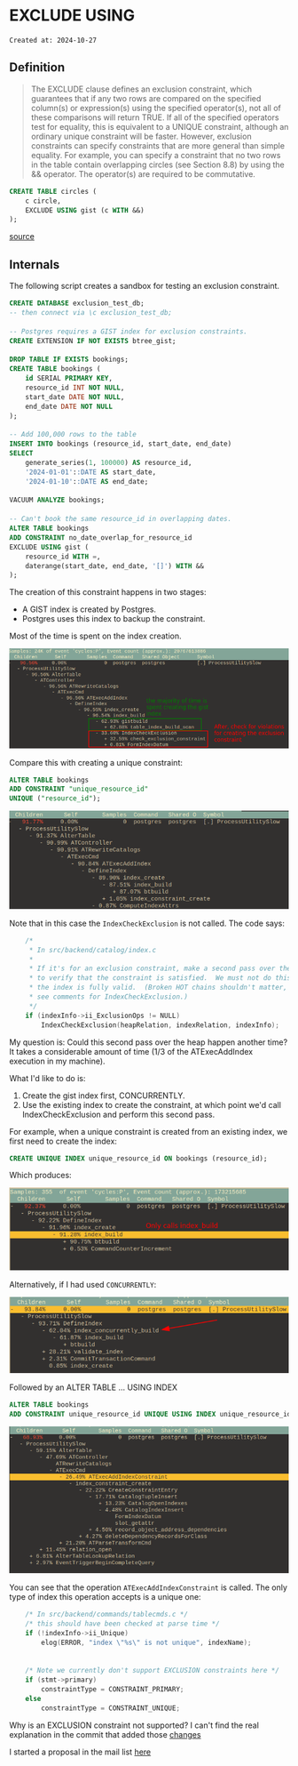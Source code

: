 # EXCLUDE USING

```
Created at: 2024-10-27
```

## Definition

> The EXCLUDE clause defines an exclusion constraint, which guarantees that if
> any two rows are compared on the specified column(s) or expression(s) using
> the specified operator(s), not all of these comparisons will return TRUE. If
> all of the specified operators test for equality, this is equivalent to a
> UNIQUE constraint, although an ordinary unique constraint will be faster.
> However, exclusion constraints can specify constraints that are more general
> than simple equality. For example, you can specify a constraint that no two
> rows in the table contain overlapping circles (see Section 8.8) by using the
> && operator. The operator(s) are required to be commutative.

```sql
CREATE TABLE circles (
    c circle,
    EXCLUDE USING gist (c WITH &&)
);
```

[source](https://www.postgresql.org/docs/15/ddl-constraints.html#DDL-CONSTRAINTS-EXCLUSION)


## Internals

The following script creates a sandbox for testing an exclusion constraint.

```sql
CREATE DATABASE exclusion_test_db;
-- then connect via \c exclusion_test_db;

-- Postgres requires a GIST index for exclusion constraints.
CREATE EXTENSION IF NOT EXISTS btree_gist;

DROP TABLE IF EXISTS bookings;
CREATE TABLE bookings (
    id SERIAL PRIMARY KEY,
    resource_id INT NOT NULL,
    start_date DATE NOT NULL,
    end_date DATE NOT NULL
);

-- Add 100,000 rows to the table
INSERT INTO bookings (resource_id, start_date, end_date)
SELECT
    generate_series(1, 100000) AS resource_id,
    '2024-01-01'::DATE AS start_date,
    '2024-01-10'::DATE AS end_date;

VACUUM ANALYZE bookings;

-- Can't book the same resource_id in overlapping dates.
ALTER TABLE bookings
ADD CONSTRAINT no_date_overlap_for_resource_id
EXCLUDE USING gist (
    resource_id WITH =,
    daterange(start_date, end_date, '[]') WITH &&
);
```

The creation of this constraint happens in two stages:

- A GIST index is created by Postgres.
- Postgres uses this index to backup the constraint.

Most of the time is spent on the index creation.

![perf_exclusion_gist.png](perf_exclusion_gist.png)

Compare this with creating a unique constraint:

```sql
ALTER TABLE bookings
ADD CONSTRAINT "unique_resource_id"
UNIQUE ("resource_id");
```

![perf_unique_index.png](perf_unique_index.png)

Note that in this case the `IndexCheckExclusion` is not called. The code says:

```c
	/*
	 * In src/backend/catalog/index.c
	 *
	 * If it's for an exclusion constraint, make a second pass over the heap
	 * to verify that the constraint is satisfied.  We must not do this until
	 * the index is fully valid.  (Broken HOT chains shouldn't matter, though;
	 * see comments for IndexCheckExclusion.)
	 */
	if (indexInfo->ii_ExclusionOps != NULL)
		IndexCheckExclusion(heapRelation, indexRelation, indexInfo);
```

My question is: Could this second pass over the heap happen another time? It
takes a considerable amount of time (1/3 of the ATExecAddIndex execution in my
machine).

What I'd like to do is:

1. Create the gist index first, CONCURRENTLY.
2. Use the existing index to create the constraint, at which point we'd call
   IndexCheckExclusion and perform this second pass.

For example, when a unique constraint is created from an existing index, we
first need to create the index:

```sql
CREATE UNIQUE INDEX unique_resource_id ON bookings (resource_id);
```

Which produces:

![perf_add_index.png](perf_add_index.png)

Alternatively, if I had used `CONCURRENTLY`:

![perf_unique_index_concurrently.png](perf_unique_index_concurrently.png)

Followed by an ALTER TABLE ... USING INDEX

```sql
ALTER TABLE bookings
ADD CONSTRAINT unique_resource_id UNIQUE USING INDEX unique_resource_id;
```

![perf_unique_constraint_idx.png](perf_unique_constraint_idx.png)

You can see that the operation `ATExecAddIndexConstraint` is called. The only
type of index this operation accepts is a unique one:

```c
	/* In src/backend/commands/tablecmds.c */
	/* this should have been checked at parse time */
	if (!indexInfo->ii_Unique)
		elog(ERROR, "index \"%s\" is not unique", indexName);


	/* Note we currently don't support EXCLUSION constraints here */
	if (stmt->primary)
		constraintType = CONSTRAINT_PRIMARY;
	else
		constraintType = CONSTRAINT_UNIQUE;
```

Why is an EXCLUSION constraint not supported? I can't find the real explanation
in the commit that added those [changes](https://github.com/postgres/postgres/commit/88452d5ba6b3e8ad49133ac1a660ce0725710f8c)

I started a proposal in the mail list [here](https://www.postgresql.org/message-id/CAM2F1VO6ymp%2BGGZQxDxAQvftTiqmux%2Br%2BBEpR71fZ7_2gaaPEA%40mail.gmail.com)
